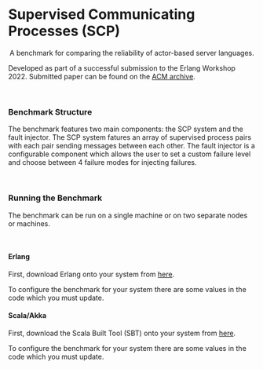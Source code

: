 # Supervised Communicating Processes (SCP)

<p align="center">
A benchmark for comparing the reliability of actor-based server languages.
</p>

Developed as part of a successful submission to the Erlang Workshop 2022. Submitted paper can be found on the <a href="https://dl.acm.org/doi/10.1145/3546186.3549928">ACM archive</a>.

</br>

### Benchmark Structure

The benchmark features two main components: the SCP system and the fault injector. The SCP system fatures an array of supervised process pairs with each pair sending messages between each other. The fault injector is a configurable component which allows the user to set a custom failure level and choose between 4 failure modes for injecting failures.

</br>

### Running the Benchmark

The benchmark can be run on a single machine or on two separate nodes or machines.

</br>

#### Erlang

First, download Erlang onto your system from <a href="https://www.erlang.org/downloads">here</a>.

To configure the benchmark for your system there are some values in the code which you must update.


#### Scala/Akka

First, download the Scala Built Tool (SBT) onto your system from <a href="https://www.scala-sbt.org/">here</a>.

To configure the benchmark for your system there are some values in the code which you must update.